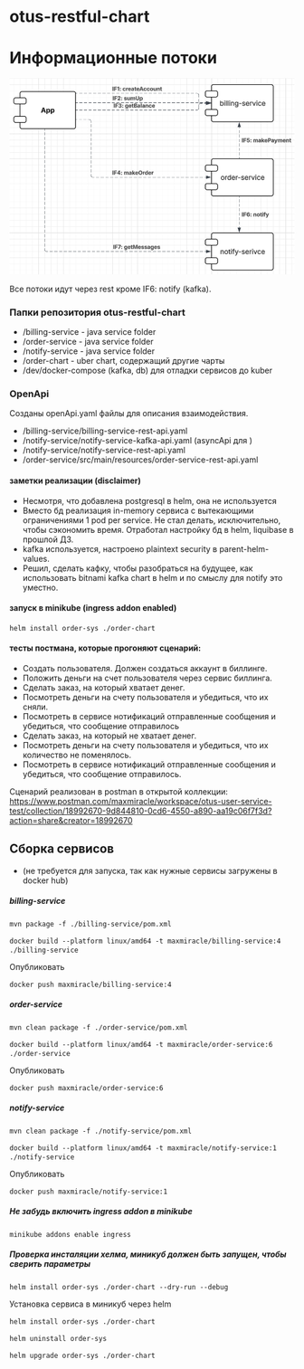 # otus-restful-chart
# Информационные потоки
![microservices-if-img.png](microservices-if-img.png)

Все потоки идут через rest кроме IF6: notify (kafka).

### Папки репозитория otus-restful-chart
- /billing-service - java service folder
- /order-service - java service folder
- /notify-service - java service folder
- /order-chart - uber chart, содержащий другие чарты
- /dev/docker-compose (kafka, db) для отладки сервисов до kuber

### OpenApi
Созданы openApi.yaml файлы для описания взаимодействия.
- /billing-service/billing-service-rest-api.yaml
- /notify-service/notify-service-kafka-api.yaml (asyncApi для )
- /notify-service/notify-service-rest-api.yaml
- /order-service/src/main/resources/order-service-rest-api.yaml

#### заметки реализации (disclaimer)
- Несмотря, что добавлена postgresql в helm, она не используется
- Вместо бд реализация in-memory сервиса с вытекающими ограничениями 1 pod per service. 
Не стал делать, исключительно, чтобы сэкономить время. Отработал настройку бд в helm, liquibase в прошлой ДЗ.
- kafka используется, настроено plaintext security в parent-helm-values. 
- Решил, сделать кафку, чтобы разобраться на будущее, как использовать bitnami kafka chart в helm и по смыслу для
notify это уместно.

#### запуск в minikube (ingress addon enabled)
```shell
helm install order-sys ./order-chart
```

#### тесты постмана, которые прогоняют сценарий:

- Создать пользователя. Должен создаться аккаунт в биллинге. 
- Положить деньги на счет пользователя через сервис биллинга.
- Сделать заказ, на который хватает денег.
- Посмотреть деньги на счету пользователя и убедиться, что их сняли.
- Посмотреть в сервисе нотификаций отправленные сообщения и убедиться, что сообщение отправилось
- Сделать заказ, на который не хватает денег.
- Посмотреть деньги на счету пользователя и убедиться, что их количество не поменялось.
- Посмотреть в сервисе нотификаций отправленные сообщения и убедиться, что сообщение отправилось.

Сценарий реализован в postman в открытой коллекции:
https://www.postman.com/maxmiracle/workspace/otus-user-service-test/collection/18992670-9d844810-0cd6-4550-a890-aa19c06f7f3d?action=share&creator=18992670


## Сборка сервисов 
- (не требуется для запуска, так как нужные сервисы загружены в docker hub)
##### billing-service
```shell
mvn package -f ./billing-service/pom.xml
```

```shell
docker build --platform linux/amd64 -t maxmiracle/billing-service:4 ./billing-service
```

Опубликовать
```shell
docker push maxmiracle/billing-service:4
```

##### order-service
```shell
mvn clean package -f ./order-service/pom.xml
```
```shell
docker build --platform linux/amd64 -t maxmiracle/order-service:6 ./order-service
```
Опубликовать
```shell
docker push maxmiracle/order-service:6
```

##### notify-service
```shell
mvn clean package -f ./notify-service/pom.xml
```
```shell
docker build --platform linux/amd64 -t maxmiracle/notify-service:1 ./notify-service
```
Опубликовать
```shell
docker push maxmiracle/notify-service:1
```

##### Не забудь включить ingress addon в minikube
```shell
minikube addons enable ingress
```

##### Проверка инсталяции хелма, миникуб должен быть запущен, чтобы сверить параметры
```shell
helm install order-sys ./order-chart --dry-run --debug
```

Установка сервиса в миникуб через helm
```shell
helm install order-sys ./order-chart
```

```shell
helm uninstall order-sys
```
```shell
helm upgrade order-sys ./order-chart
```